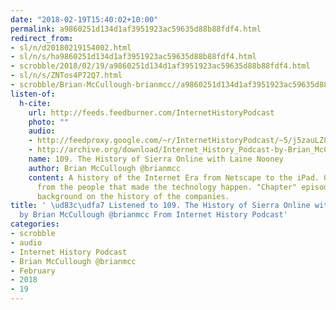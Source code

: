 ```yaml
---
date: "2018-02-19T15:40:02+10:00"
permalink: a9860251d134d1af3951923ac59635d88b88fdf4.html
redirect_from:
- sl/n/d20180219154002.html
- sl/n/s/ha9860251d134d1af3951923ac59635d88b88fdf4.html
- scrobble/2018/02/19/a9860251d134d1af3951923ac59635d88b88fdf4.html
- sl/n/s/ZNTos4P72Q7.html
- scrobble/Brian-McCullough-brianmcc//a9860251d134d1af3951923ac59635d88b88fdf4.html
listen-of:
  h-cite:
    url: http://feeds.feedburner.com/InternetHistoryPodcast
    photo: ""
    audio:
    - http://feedproxy.google.com/~r/InternetHistoryPodcast/~5/j5zauLZ8hzo/109._The_History_of_Sierra_Online_with_Laine_Nooney.mp3
    - http://archive.org/download/Internet_History_Podcast-by-Brian_McCullough/109_The_History_of_Sierra_Online_with_Laine_Nooney.mp3
    name: 109. The History of Sierra Online with Laine Nooney
    author: Brian McCullough @brianmcc
    content: A history of the Internet Era from Netscape to the iPad. Oral histories
      from the people that made the technology happen. "Chapter" episodes providing
      background on the history of the companies.
title: ' \ud83c\udfa7 Listened to 109. The History of Sierra Online with Laine Nooney
  by Brian McCullough @brianmcc From Internet History Podcast'
categories:
- scrobble
- audio
- Internet History Podcast
- Brian McCullough @brianmcc
- February
- 2018
- 19
---
```

